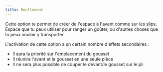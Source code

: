 ```yaml
---
title: Renflement
---
```


Cette option te permet de créer de l'espace à l'avant comme sur les slips. Espace que tu peux utiliser pour ranger un goûter, ou d'autres choses que tu peux vouloir y transporter.

L'activation de cette option a un certain nombre d'effets secondaires :

- Il aura la priorité sur l'emplacement du gousset
- Il réunira l'avant et le gousset en une seule pièce
- Il ne sera plus possible de couper le devant/le gousset sur le pli


